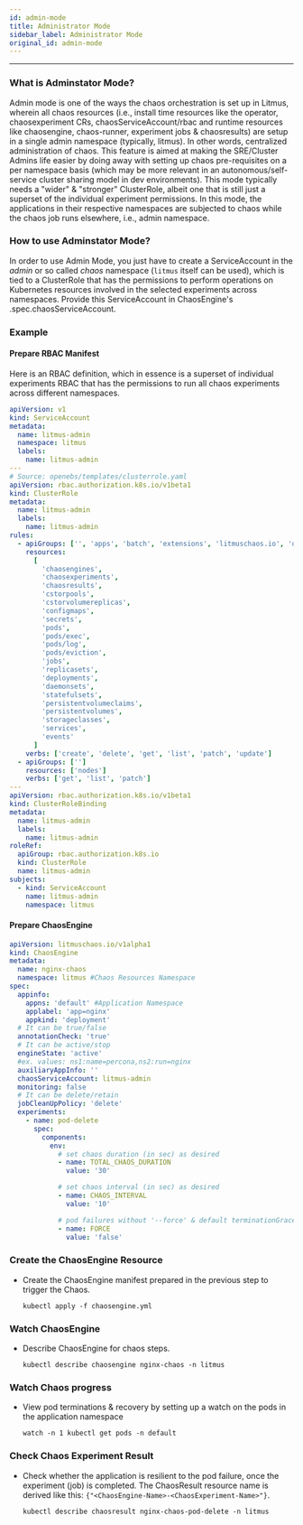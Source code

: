 ```yaml
---
id: admin-mode
title: Administrator Mode
sidebar_label: Administrator Mode
original_id: admin-mode
---
```


---

### What is Adminstator Mode?

Admin mode is one of the ways the chaos orchestration is set up in Litmus, wherein all chaos resources (i.e., install time resources like the operator, chaosexperiment CRs, chaosServiceAccount/rbac and runtime resources like chaosengine, chaos-runner, experiment jobs & chaosresults) are setup in a single admin namespace (typically, litmus). In other words, centralized administration of chaos.
This feature is aimed at making the SRE/Cluster Admins life easier by doing away with setting up chaos pre-requisites on a per namespace basis (which may be more relevant in an autonomous/self-service cluster sharing model in dev environments).
This mode typically needs a "wider" & "stronger" ClusterRole, albeit one that is still just a superset of the individual experiment permissions. In this mode, the applications in their respective namespaces are subjected to chaos while the chaos job runs elsewhere, i.e., admin namespace.

### How to use Adminstator Mode?

In order to use Admin Mode, you just have to create a ServiceAccount in the _admin_ or so called _chaos_ namespace (`litmus` itself can be used), which is tied to a ClusterRole that has the permissions to perform operations on Kubernetes resources involved in the selected experiments across namespaces.
Provide this ServiceAccount in ChaosEngine's .spec.chaosServiceAccount.

### Example

#### Prepare RBAC Manifest

Here is an RBAC definition, which in essence is a superset of individual experiments RBAC that has the permissions to run all chaos experiments across different namespaces.

[embedmd]: # 'https://raw.githubusercontent.com/litmuschaos/pages/master/docs/litmus-admin-rbac.yaml'

```yaml
apiVersion: v1
kind: ServiceAccount
metadata:
  name: litmus-admin
  namespace: litmus
  labels:
    name: litmus-admin
---
# Source: openebs/templates/clusterrole.yaml
apiVersion: rbac.authorization.k8s.io/v1beta1
kind: ClusterRole
metadata:
  name: litmus-admin
  labels:
    name: litmus-admin
rules:
  - apiGroups: ['', 'apps', 'batch', 'extensions', 'litmuschaos.io', 'openebs.io', 'storage.k8s.io']
    resources:
      [
        'chaosengines',
        'chaosexperiments',
        'chaosresults',
        'cstorpools',
        'cstorvolumereplicas',
        'configmaps',
        'secrets',
        'pods',
        'pods/exec',
        'pods/log',
        'pods/eviction',
        'jobs',
        'replicasets',
        'deployments',
        'daemonsets',
        'statefulsets',
        'persistentvolumeclaims',
        'persistentvolumes',
        'storageclasses',
        'services',
        'events'
      ]
    verbs: ['create', 'delete', 'get', 'list', 'patch', 'update']
  - apiGroups: ['']
    resources: ['nodes']
    verbs: ['get', 'list', 'patch']
---
apiVersion: rbac.authorization.k8s.io/v1beta1
kind: ClusterRoleBinding
metadata:
  name: litmus-admin
  labels:
    name: litmus-admin
roleRef:
  apiGroup: rbac.authorization.k8s.io
  kind: ClusterRole
  name: litmus-admin
subjects:
  - kind: ServiceAccount
    name: litmus-admin
    namespace: litmus
```

#### Prepare ChaosEngine

```yaml
apiVersion: litmuschaos.io/v1alpha1
kind: ChaosEngine
metadata:
  name: nginx-chaos
  namespace: litmus #Chaos Resources Namespace
spec:
  appinfo:
    appns: 'default' #Application Namespace
    applabel: 'app=nginx'
    appkind: 'deployment'
  # It can be true/false
  annotationCheck: 'true'
  # It can be active/stop
  engineState: 'active'
  #ex. values: ns1:name=percona,ns2:run=nginx
  auxiliaryAppInfo: ''
  chaosServiceAccount: litmus-admin
  monitoring: false
  # It can be delete/retain
  jobCleanUpPolicy: 'delete'
  experiments:
    - name: pod-delete
      spec:
        components:
          env:
            # set chaos duration (in sec) as desired
            - name: TOTAL_CHAOS_DURATION
              value: '30'

            # set chaos interval (in sec) as desired
            - name: CHAOS_INTERVAL
              value: '10'

            # pod failures without '--force' & default terminationGracePeriodSeconds
            - name: FORCE
              value: 'false'
```

### Create the ChaosEngine Resource

- Create the ChaosEngine manifest prepared in the previous step to trigger the Chaos.

  `kubectl apply -f chaosengine.yml`

### Watch ChaosEngine

- Describe ChaosEngine for chaos steps.

  `kubectl describe chaosengine nginx-chaos -n litmus`

### Watch Chaos progress

- View pod terminations & recovery by setting up a watch on the pods in the application namespace

  `watch -n 1 kubectl get pods -n default`

### Check Chaos Experiment Result

- Check whether the application is resilient to the pod failure, once the experiment (job) is completed. The ChaosResult resource name is derived like this: `{"<ChaosEngine-Name>-<ChaosExperiment-Name>"}`.

  `kubectl describe chaosresult nginx-chaos-pod-delete -n litmus`
